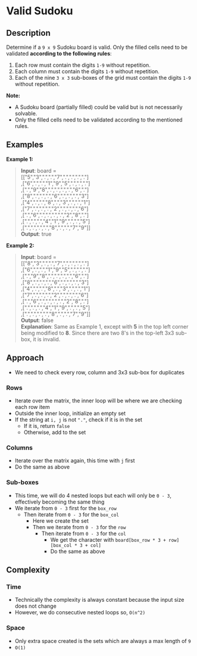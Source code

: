 # Valid Sudoku
## Description
Determine if a `9 x 9` Sudoku board is valid. Only the filled cells need to be validated **according to the following rules**:

1. Each row must contain the digits `1-9` without repetition.
2. Each column must contain the digits `1-9` without repetition.
3. Each of the nine `3 x 3` sub-boxes of the grid must contain the digits `1-9` without repetition.

**Note:**

- A Sudoku board (partially filled) could be valid but is not necessarily solvable.
- Only the filled cells need to be validated according to the mentioned rules.

## Examples
**Example 1:**
> **Input**: board =   
[["5","3",".",".","7",".",".",".","."]  
,["6",".",".","1","9","5",".",".","."]  
,[".","9","8",".",".",".",".","6","."]  
,["8",".",".",".","6",".",".",".","3"]  
,["4",".",".","8",".","3",".",".","1"]  
,["7",".",".",".","2",".",".",".","6"]  
,[".","6",".",".",".",".","2","8","."]  
,[".",".",".","4","1","9",".",".","5"]  
,[".",".",".",".","8",".",".","7","9"]]  
**Output**: true

**Example 2:**
> **Input**: board =  
[["8","3",".",".","7",".",".",".","."]  
,["6",".",".","1","9","5",".",".","."]  
,[".","9","8",".",".",".",".","6","."]  
,["8",".",".",".","6",".",".",".","3"]  
,["4",".",".","8",".","3",".",".","1"]  
,["7",".",".",".","2",".",".",".","6"]  
,[".","6",".",".",".",".","2","8","."]  
,[".",".",".","4","1","9",".",".","5"]  
,[".",".",".",".","8",".",".","7","9"]]  
**Output**: false  
**Explanation**: Same as Example 1, except with **5** in the top left corner being modified to **8**. Since there are two 8's in the top-left 3x3 sub-box, it is invalid.

## Approach
- We need to check every row, column and 3x3 sub-box for duplicates

### Rows
- Iterate over the matrix, the inner loop will be where we are checking each row item
- Outside the inner loop, initialize an empty set
- If the string at `i, j` is not `"."`, check if it is in the set
  + If it is, return `false`
  + Otherwise, add to the set

### Columns
- Iterate over the matrix again, this time with `j` first
- Do the same as above

### Sub-boxes
- This time, we will do 4 nested loops but each will only be `0 - 3`, effectively becoming the same thing
- We iterate from `0 - 3` first for the `box_row`
  + Then iterate from `0 - 3` for the `box_col`
    - Here we create the set
    - Then we iterate from `0 - 3` for the `row`
      + Then iterate from `0 - 3` for the `col`
        + We get the character with `board[box_row * 3 + row][box_col * 3 + col]`
        + Do the same as above

## Complexity
### Time
- Technically the complexity is always constant because the input size does not change
- However, we do consecutive nested loops so, `O(n^2)`

### Space
- Only extra space created is the sets which are always a max length of `9`
- `O(1)`